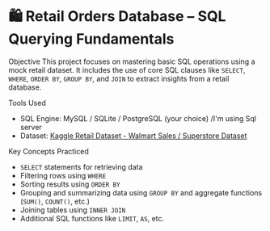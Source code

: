 # 🛍️ Retail Orders Database – SQL Querying Fundamentals

Objective
This project focuses on mastering basic SQL operations using a mock retail dataset. It includes the use of core SQL clauses like `SELECT`, `WHERE`, `ORDER BY`, `GROUP BY`, and `JOIN` to extract insights from a retail database.

Tools Used
- SQL Engine: MySQL / SQLite / PostgreSQL (your choice) /I'm using Sql server
- Dataset: [Kaggle Retail Dataset - Walmart Sales / Superstore Dataset](https://www.kaggle.com/datasets)

 Key Concepts Practiced
- `SELECT` statements for retrieving data
- Filtering rows using `WHERE`
- Sorting results using `ORDER BY`
- Grouping and summarizing data using `GROUP BY` and aggregate functions (`SUM()`, `COUNT()`, etc.)
- Joining tables using `INNER JOIN`
- Additional SQL functions like `LIMIT`, `AS`, etc.
